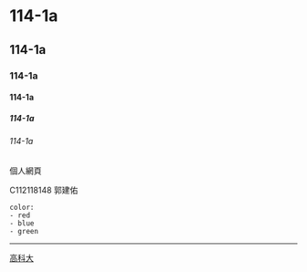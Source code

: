 # 114-1a
## 114-1a
### 114-1a
#### 114-1a
##### 114-1a
###### 114-1a

個人網頁

C112118148 郭建佑

```
color:
- red
- blue
- green
```
---

[高科大](nkust.edu.tw)
